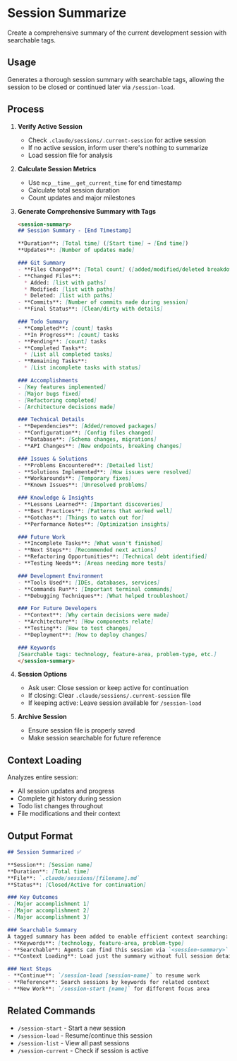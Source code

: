 # Session Summarize

Create a comprehensive summary of the current development session with searchable tags.

## Usage

Generates a thorough session summary with searchable tags, allowing the session to be closed or continued later via `/session-load`.

## Process

1. **Verify Active Session**
   - Check `.claude/sessions/.current-session` for active session
   - If no active session, inform user there's nothing to summarize
   - Load session file for analysis

2. **Calculate Session Metrics**
   - Use `mcp__time__get_current_time` for end timestamp
   - Calculate total session duration
   - Count updates and major milestones

3. **Generate Comprehensive Summary with Tags**
   ```markdown
   <session-summary>
   ## Session Summary - [End Timestamp]
   
   **Duration**: [Total time] ([Start time] → [End time])
   **Updates**: [Number of updates made]
   
   ### Git Summary
   - **Files Changed**: [Total count] ([added/modified/deleted breakdown])
   - **Changed Files**:
     * Added: [list with paths]
     * Modified: [list with paths]  
     * Deleted: [list with paths]
   - **Commits**: [Number of commits made during session]
   - **Final Status**: [Clean/dirty with details]
   
   ### Todo Summary  
   - **Completed**: [count] tasks
   - **In Progress**: [count] tasks
   - **Pending**: [count] tasks
   - **Completed Tasks**:
     * [List all completed tasks]
   - **Remaining Tasks**:
     * [List incomplete tasks with status]
   
   ### Accomplishments
   - [Key features implemented]
   - [Major bugs fixed]
   - [Refactoring completed]
   - [Architecture decisions made]
   
   ### Technical Details
   - **Dependencies**: [Added/removed packages]
   - **Configuration**: [Config files changed]
   - **Database**: [Schema changes, migrations]
   - **API Changes**: [New endpoints, breaking changes]
   
   ### Issues & Solutions
   - **Problems Encountered**: [Detailed list]
   - **Solutions Implemented**: [How issues were resolved]
   - **Workarounds**: [Temporary fixes]
   - **Known Issues**: [Unresolved problems]
   
   ### Knowledge & Insights
   - **Lessons Learned**: [Important discoveries]
   - **Best Practices**: [Patterns that worked well]
   - **Gotchas**: [Things to watch out for]
   - **Performance Notes**: [Optimization insights]
   
   ### Future Work
   - **Incomplete Tasks**: [What wasn't finished]
   - **Next Steps**: [Recommended next actions]
   - **Refactoring Opportunities**: [Technical debt identified]
   - **Testing Needs**: [Areas needing more tests]
   
   ### Development Environment
   - **Tools Used**: [IDEs, databases, services]
   - **Commands Run**: [Important terminal commands]
   - **Debugging Techniques**: [What helped troubleshoot]
   
   ### For Future Developers
   - **Context**: [Why certain decisions were made]
   - **Architecture**: [How components relate]
   - **Testing**: [How to test changes]
   - **Deployment**: [How to deploy changes]
   
   ### Keywords
   [Searchable tags: technology, feature-area, problem-type, etc.]
   </session-summary>
   ```

4. **Session Options**
   - Ask user: Close session or keep active for continuation
   - If closing: Clear `.claude/sessions/.current-session` file
   - If keeping active: Leave session available for `/session-load`

5. **Archive Session**
   - Ensure session file is properly saved
   - Make session searchable for future reference

## Context Loading

Analyzes entire session:
- All session updates and progress
- Complete git history during session
- Todo list changes throughout
- File modifications and their context

## Output Format

```markdown
## Session Summarized ✅

**Session**: [Session name]
**Duration**: [Total time]
**File**: `.claude/sessions/[filename].md`
**Status**: [Closed/Active for continuation]

### Key Outcomes
- [Major accomplishment 1]
- [Major accomplishment 2]
- [Major accomplishment 3]

### Searchable Summary
A tagged summary has been added to enable efficient context searching:
- **Keywords**: [technology, feature-area, problem-type]
- **Searchable**: Agents can find this session via `<session-summary>` tags
- **Context Loading**: Load just the summary without full session details

### Next Steps
- **Continue**: `/session-load [session-name]` to resume work
- **Reference**: Search sessions by keywords for related context
- **New Work**: `/session-start [name]` for different focus area
```

## Related Commands

- `/session-start` - Start a new session
- `/session-load` - Resume/continue this session
- `/session-list` - View all past sessions
- `/session-current` - Check if session is active